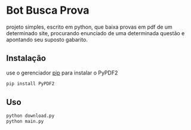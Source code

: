 # Bot Busca Prova

projeto simples, escrito em python, que baixa provas em pdf de um determinado site, procurando enunciado de uma determinada questão e apontando seu suposto gabarito.
## Instalação

use o gerenciador [pip](https://pip.pypa.io/en/stable/) para instalar o PyPDF2

```bash
pip install PyPDF2
```

## Uso

```bash
python download.py
python main.py
```
